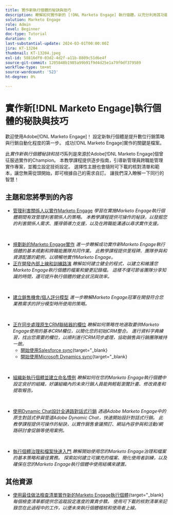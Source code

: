 ```yaml
---
title: 實作新執行個體的秘訣與技巧
description: 瞭解如何實作新的 [!DNL Marketo Engage] 執行個體，以充分利用其功能。
solution: Marketo Engage
role: Admin
level: Beginner
doc-type: Tutorial
duration: 0
last-substantial-update: 2024-03-01T00:00:00Z
jira: KT-13204
thumbnail: KT-13204.jpeg
exl-id: 58816df0-03d2-4d2f-a11b-8809c51d6e4f
source-git-commit: 1205848b1985a99b91f9d4d25e1a79f0df379589
workflow-type: tm+mt
source-wordcount: '523'
ht-degree: 0%

---
```


# 實作新[!DNL Marketo Engage]執行個體的秘訣與技巧

歡迎使用Adobe[!DNL Marketo Engage]！ 設定新執行個體是提升數位行銷策略與行銷自動化程度的第一步。 成功[!DNL Marketo Engage]實作的關鍵是檔案。

此&#x200B;_實作新執行個體秘訣和技巧_&#x200B;系列是來源於Adobe[!DNL Marketo Engage]個曾征服過實作的Champion。 本教學課程提供逐步指南，引導新管理員跨職能管理實作專案，並獨立設定技術設定。 選擇性主題也會隨附可下載的核對清單和範本，讓您無需從頭開始，即可根據自己的需求自訂。 讓我們深入瞭解一下同行的智慧！

## 主題和您將學到的內容

* [管理利害關係人以實作Marketo Engage](/help/marketo-tutorial-implementing-new-instance/managing-stakeholder-communications.md)
  *學習在實施Marketo Engage執行個體期間有效管理利害關係人的策略。 本教學課程提供可操作的秘訣，以發掘您的利害關係人需求、獲得領導力支援，以及在跨職能溝通以尋求實作支援。*
<br>

* [規劃新的Marketo Engage實作](/help/marketo-tutorial-implementing-new-instance/planning-for-new-implementation.md)
  *進一步瞭解成功實作新Marketo Engage執行個體的基本規劃和跨職能團隊共同作業。 此教學課程提供里程碑、團隊參與和資源配置的範例，以順暢地實作Marketo Engage。*
  <br>
* [正在開發內部上線和訓練路演](/help/marketo-tutorial-implementing-new-instance/internal-training-roadshow.md)
  *瞭解如何建立健全的程式，以建立和維護您Marketo Engage執行個體的檔案和變更記錄檔。 這樣不僅可節省團隊分享知識的時間，還可提升執行個體的健全狀況與效率。*
<br>

* [建立銷售機會/個人評分模型](/help/marketo-tutorial-implementing-new-instance/building-person-scoring-model.md)
  *進一步瞭解Marketo Engage冠軍在開發符合您業務需求的評分模型時所使用的策略。*
<br>

* [正在同步處理原生CRM聯結器的欄位](/help/marketo-tutorial-implementing-new-instance/syncing-fields-for-crm-integration.md)
  *瞭解如何策略性地選取要供Marketo Engage使用的基本CRM欄位，以簡化您的初始CRM整合。 進行資料字典練習，找出您需要的欄位，以順利進行CRM同步處理，協助銷售與行銷團隊維持一致。*
   * [開始使用Salesforce sync](https://experienceleague.adobe.com/en/docs/marketo-learn/tutorials/lead-and-data-management/salesforce-sync-setup){target="_blank}
   * [開始使用Microsoft Dynamics sync](https://experienceleague.adobe.com/en/docs/marketo-learn/tutorials/lead-and-data-management/microsoft-dynamics-sync-setup){target="_blank}
<br>

* [組織新執行個體並建立命名慣例](/help/marketo-tutorial-implementing-new-instance/organizing-new-instance.md)
  *瞭解如何在您的Marketo Engage執行個體中設定良好的組織，好讓組織內的未來行銷人員能夠輕鬆瀏覽計畫、修改資產和提取報告。*
<br>

* [使用Dynamic Chat設計全通路對話式行銷](/help/marketo-tutorial-implementing-new-instance/designing-omnichannel-conversational-marketing.md)
  *透過Adobe Marketo Engage中的原生對話式參與管道Adobe Dynamic Chat，快速開始設計對話式行銷。 此教學課程提供可操作的秘訣，以實作銷售會議預訂、網站內容參與和活動/網路研討會促銷等使用案例。*
<br>

* [執行個體治理和檔案快速入門](/help/marketo-tutorial-implementing-new-instance/documenting-your-instance.md)
  *瞭解開始使用您的Marketo Engage治理和檔案的基本策略和最佳實務。 探索如何建立可擴充的檔案、簡化使用者訓練，以及確保在您的Marketo Engage執行個體中使用結構來建置。*

## 其他資源

* [使用最佳做法檢查清單實作新的Marketo Engage執行個體](https://experienceleague.adobe.com/en/docs/marketo/using/getting-started/implementing-a-new-marketo-engage-instance/where-to-start){target="_blank}
  *每個檢查清單都提供您追蹤設定進度的寶貴步驟。 使用可下載的核對清單來記錄您在此過程中的工作，以便未來執行個體稽核和使用者上線。*
